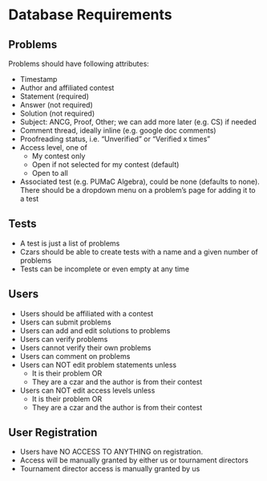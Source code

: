 # Database Requirements

## Problems
Problems should have following attributes:
* Timestamp
* Author and affiliated contest
* Statement (required)
* Answer (not required)
* Solution (not required)
* Subject: ANCG, Proof, Other; we can add more later (e.g. CS) if needed
* Comment thread, ideally inline (e.g. google doc comments)
* Proofreading status, i.e. “Unverified” or “Verified x times”
* Access level, one of
  * My contest only
  * Open if not selected for my contest (default)
  * Open to all
* Associated test (e.g. PUMaC Algebra), could be none (defaults to none). There should be a dropdown menu on a problem’s page for adding it to a test

## Tests
* A test is just a list of problems 
* Czars should be able to create tests with a name and a given number of problems
* Tests can be incomplete or even empty at any time

## Users
* Users should be affiliated with a contest
* Users can submit problems
* Users can add and edit solutions to problems
* Users can verify problems
* Users cannot verify their own problems
* Users can comment on problems
* Users can NOT edit problem statements unless
  * It is their problem OR
  * They are a czar and the author is from their contest
* Users can NOT edit access levels unless
  * It is their problem OR
  * They are a czar and the author is from their contest

## User Registration
* Users have NO ACCESS TO ANYTHING on registration.
* Access will be manually granted by either us or tournament directors
* Tournament director access is manually granted by us

